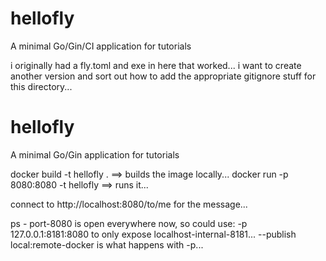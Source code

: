 # hellofly
A minimal Go/Gin/CI application for tutorials

i originally had a fly.toml and exe in here that worked...
i want to create another version and sort out how to add
the appropriate gitignore stuff for this directory...


# hellofly
A minimal Go/Gin application for tutorials

docker build -t hellofly .   ==> builds the image locally...
docker run -p 8080:8080 -t hellofly   ==> runs it...

connect to http://localhost:8080/to/me for the message...

ps - port-8080 is open everywhere now, so could use:
-p 127.0.0.1:8181:8080 to only expose localhost-internal-8181...
--publish local:remote-docker is what happens with -p...
